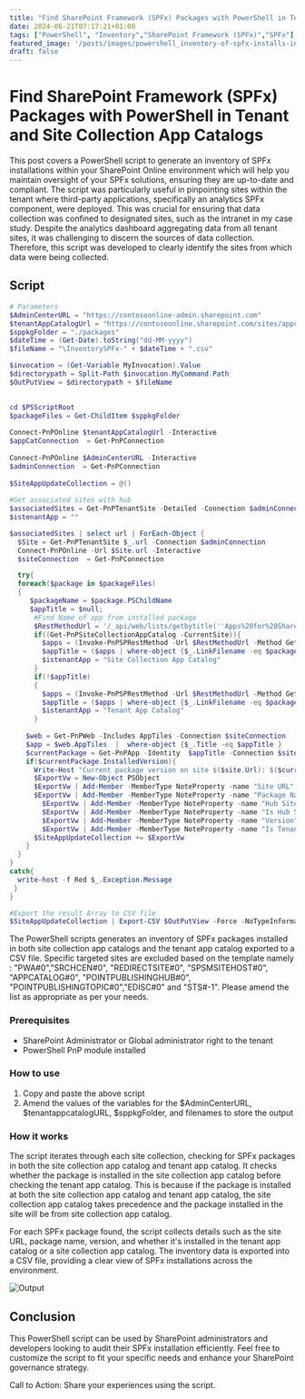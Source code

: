 ```yaml
---
title: "Find SharePoint Framework (SPFx) Packages with PowerShell in Tenant and Site Collection App Catalogs"
date: 2024-06-21T07:17:21+01:00
tags: ["PowerShell", "Inventory","SharePoint Framework (SPFx)","SPFx"]
featured_image: '/posts/images/powershell_inventory-of-spfx-installs-in-sites/example.png'
draft: false
---
```


# Find SharePoint Framework (SPFx) Packages with PowerShell in Tenant and Site Collection App Catalogs

This post covers a PowerShell script to generate an inventory of SPFx installations within your SharePoint Online environment which will help you maintain oversight of your SPFx solutions, ensuring they are up-to-date and compliant. The script was particularly useful in pinpointing sites within the tenant where third-party applications, specifically an analytics SPFx component, were deployed. This was crucial for ensuring that data collection was confined to designated sites, such as the intranet in my case study. Despite the analytics dashboard aggregating data from all tenant sites, it was challenging to discern the sources of data collection. Therefore, this script was developed to clearly identify the sites from which data were being collected.

## Script

```PowerShell
# Parameters
$AdminCenterURL = "https://contosoonline-admin.sharepoint.com"
$tenantAppCatalogUrl = "https://contosoonline.sharepoint.com/sites/appcatalog"
$sppkgFolder = "./packages"
$dateTime = (Get-Date).toString("dd-MM-yyyy")
$fileName = "\InventorySPFx-" + $dateTime + ".csv"

$invocation = (Get-Variable MyInvocation).Value
$directorypath = Split-Path $invocation.MyCommand.Path
$OutPutView = $directorypath + $fileName

 
cd $PSScriptRoot
$packageFiles = Get-ChildItem $sppkgFolder
 
Connect-PnPOnline $tenantAppCatalogUrl -Interactive
$appCatConnection  = Get-PnPConnection
 
Connect-PnPOnline $AdminCenterURL -Interactive
$adminConnection  = Get-PnPConnection
 
$SiteAppUpdateCollection = @()
 
#Get associated sites with hub
$associatedSites = Get-PnPTenantSite -Detailed -Connection $adminConnection  | Where-Object -Property Template -NotIn ("PWA#0","SRCHCEN#0", "REDIRECTSITE#0", "SPSMSITEHOST#0", "APPCATALOG#0", "POINTPUBLISHINGHUB#0", "POINTPUBLISHINGTOPIC#0","EDISC#0", "STS#-1") 
$istenantApp = ""

$associatedSites | select url | ForEach-Object {
  $Site = Get-PnPTenantSite $_.url -Connection $adminConnection
  Connect-PnPOnline -Url $Site.url -Interactive
  $siteConnection  = Get-PnPConnection   

  try{
  foreach($package in $packageFiles)
  {  
     $packageName = $package.PSChildName
     $appTitle = $null;
      #Find Name of app from installed package
      $RestMethodUrl = '/_api/web/lists/getbytitle(''Apps%20for%20SharePoint'')/items?$select=Title,LinkFilename'
      if((Get-PnPSiteCollectionAppCatalog -CurrentSite)){
        $apps = (Invoke-PnPSPRestMethod -Url $RestMethodUrl -Method Get -Connection $siteConnection).Value
        $appTitle = ($apps | where-object {$_.LinkFilename -eq $packageName} | select Title).Title
        $istenantApp = "Site Collection App Catalog"
      }
      if(!$appTitle)
      {
        $apps = (Invoke-PnPSPRestMethod -Url $RestMethodUrl -Method Get -Connection $appCatConnection).Value
        $appTitle = ($apps | where-object {$_.LinkFilename -eq $packageName} | select Title).Title
        $istenantApp = "Tenant App Catalog"
      }
  
    $web = Get-PnPWeb -Includes AppTiles -Connection $siteConnection
    $app = $web.AppTiles  |  where-object {$_.Title -eq $appTitle }
    $currentPackage = Get-PnPApp -Identity  $appTitle -Connection $siteConnection
    if($currentPackage.InstalledVersion){
      Write-Host "Current package version on site $($site.Url): $($currentPackage.InstalledVersion)"
      $ExportVw = New-Object PSObject
      $ExportVw | Add-Member -MemberType NoteProperty -name "Site URL" -value $Site.url
      $ExportVw | Add-Member -MemberType NoteProperty -name "Package Name" -value $packageName
        $ExportVw | Add-Member -MemberType NoteProperty -name "Hub Site Name" -value  (get-pnphubsite -identity $Site.HubSiteId.Guid).title
        $ExportVw | Add-Member -MemberType NoteProperty -name "Is Hub Site" -value $Site.IsHubSite
        $ExportVw | Add-Member -MemberType NoteProperty -name "Version" -value $currentPackage.InstalledVersion
        $ExportVw | Add-Member -MemberType NoteProperty -name "Is Tenant" -value $istenantApp
      $SiteAppUpdateCollection += $ExportVw
    }
  }
}
catch{
  write-host -f Red $_.Exception.Message
 }
}

#Export the result Array to CSV file
$SiteAppUpdateCollection | Export-CSV $OutPutView -Force -NoTypeInformation
```

The PowerShell scripts generates an inventory of SPFx packages installed in both site collection app catalogs and the tenant app catalog exported to a CSV file.
Specific targeted sites are excluded based on the template namely : "PWA#0","SRCHCEN#0", "REDIRECTSITE#0", "SPSMSITEHOST#0", "APPCATALOG#0", "POINTPUBLISHINGHUB#0", "POINTPUBLISHINGTOPIC#0","EDISC#0" and "STS#-1". Please amend the list as appropriate as per your needs.

### Prerequisites

* SharePoint Administrator or Global administrator right to the tenant
* PowerShell PnP module installed

### How to use

1. Copy and paste the above script
2. Amend the values of the variables for the $AdminCenterURL, $tenantappcatalogURL, $sppkgFolder, and filenames to store the output

### How it works

The script iterates through each site collection, checking for SPFx packages in both the site collection app catalog and tenant app catalog. It checks whether the package is installed in the site collection app catalog before checking the tenant app catalog. This is because if the package is installed at both the site collection app catalog and tenant app catalog, the site collection app catalog takes precedence and the package installed in the site will be from site collection app catalog. 

For each SPFx package found, the script collects details such as the site URL, package name, version, and whether it's installed in the tenant app catalog or a site collection app catalog. The inventory data is exported into a CSV file, providing a clear view of SPFx installations across the environment.

![Output](../images/powershell_inventory-of-spfx-installs-in-sites/example.png)

## Conclusion

This PowerShell script can be used by SharePoint administrators and developers looking to audit their SPFx installation efficiently. Feel free to customize the script to fit your specific needs and enhance your SharePoint governance strategy.

Call to Action: Share your experiences using the script.